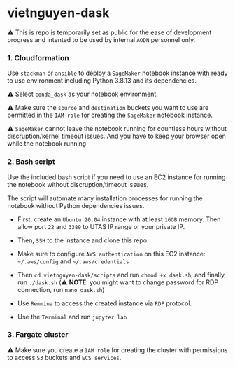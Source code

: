 # vietnguyen-dask
:warning: This is repo is temporarily set as public for the ease of development progress and intented to be used by internal `AODN` personnel only.


### 1. Cloudformation
Use `stackman` or `ansible` to deploy a `SageMaker` notebook instance with ready to use environment including Python 3.8.13 and its dependencies.

:warning: Select `conda_dask` as your notebook environment.

:warning: Make sure the `source` and `destination` buckets you want to use are permitted in the `IAM role` for creating the `SageMaker` notebook instance.

:warning: `SageMaker` cannot leave the notebook running for countless hours without discruption/kernel timeout issues. And you have to keep your browser open while the notebook running. 


### 2. Bash script
Use the included bash script if you need to use an EC2 instance for running the notebook without discruption/timeout issues.

The script will automate many installation processes for running the notebook without Python dependencies issues.

- First, create an `Ubuntu 20.04` instance with at least `16GB` memory. Then allow port `22` and `3389` to UTAS IP range or your private IP.

- Then, `SSH` to the instance and clone this repo.

- Make sure to configure `AWS authentication` on this EC2 instance: `~/.aws/config` and `~/.aws/credentials`

- Then `cd vietnguyen-dask/scripts` and run `chmod +x dask.sh`, and finally run `./dask.sh` (:warning: **NOTE**: you might want to change password for RDP connection, run `nano dask.sh`)

- Use `Remmina` to access the created instance via `RDP` protocol.

- Use the `Terminal` and run `jupyter lab`

### 3. Fargate cluster
:warning: Make sure you create a `IAM role` for creating the cluster with permissions to access `S3` buckets and `ECS services`.
